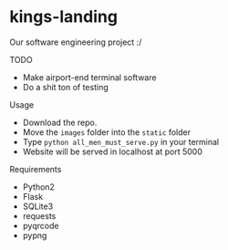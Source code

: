 # kings-landing
Our software engineering project :/
 
 
TODO
 
 * Make airport-end terminal software
 * Do a shit ton of testing
 


Usage

 * Download the repo.
 * Move the `images` folder into the `static` folder
 * Type `python all_men_must_serve.py` in your terminal
 * Website will be served in localhost at port 5000
 
 Requirements
 
  * Python2
  * Flask
  * SQLite3
  * requests
  * pyqrcode
  * pypng
   
  
